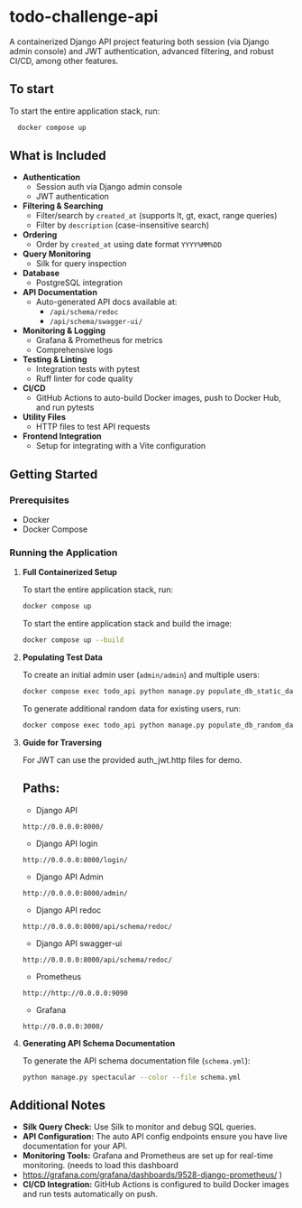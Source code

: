 # todo-challenge-api

A containerized Django API project featuring both session (via Django admin console) and JWT authentication, advanced filtering, and robust CI/CD, among other features.

## To start

To start the entire application stack, run:

   ```bash
     docker compose up
   ```


## What is Included

- **Authentication**
    - Session auth via Django admin console
    - JWT authentication
- **Filtering & Searching**
    - Filter/search by `created_at` (supports lt, gt, exact, range queries)
    - Filter by `description` (case-insensitive search)
- **Ordering**
    - Order by `created_at` using date format `YYYY%MM%DD`
- **Query Monitoring**
    - Silk for query inspection
- **Database**
    - PostgreSQL integration
- **API Documentation**
    - Auto-generated API docs available at:
        - `/api/schema/redoc`
        - `/api/schema/swagger-ui/`
- **Monitoring & Logging**
    - Grafana & Prometheus for metrics
    - Comprehensive logs
- **Testing & Linting**
    - Integration tests with pytest
    - Ruff linter for code quality
- **CI/CD**
    - GitHub Actions to auto-build Docker images, push to Docker Hub, and run pytests
- **Utility Files**
    - HTTP files to test API requests
- **Frontend Integration**
    - Setup for integrating with a Vite configuration

## Getting Started

### Prerequisites

- Docker
- Docker Compose

### Running the Application

1. **Full Containerized Setup**

   To start the entire application stack, run:

   ```bash
   docker compose up
   ```

   To start the entire application stack and build the image:

   ```bash
   docker compose up --build
   ```

2. **Populating Test Data**

   To create an initial admin user (`admin/admin`) and multiple users:

   ```bash
   docker compose exec todo_api python manage.py populate_db_static_data
   ```

   To generate additional random data for existing users, run:

   ```bash
   docker compose exec todo_api python manage.py populate_db_random_data
   ```

3. **Guide for Traversing**

   For JWT can use the provided auth_jwt.http files for demo.

   ## Paths:
   * Django API
   ```
   http://0.0.0.0:8000/
   ```
    * Django API login
   ```
   http://0.0.0.0:8000/login/
   ```
    * Django API Admin
   ```
   http://0.0.0.0:8000/admin/
   ```
    * Django API redoc
   ```
   http://0.0.0.0:8000/api/schema/redoc/
   ```
   * Django API swagger-ui
   ```
   http://0.0.0.0:8000/api/schema/redoc/
   ```
    * Prometheus
   ```
   http://http://0.0.0.0:9090
   ```
    * Grafana
   ```
   http://0.0.0.0:3000/
   ```

4. **Generating API Schema Documentation**

   To generate the API schema documentation file (`schema.yml`):

   ```bash
   python manage.py spectacular --color --file schema.yml
   ```

## Additional Notes

- **Silk Query Check:** Use Silk to monitor and debug SQL queries.
- **API Configuration:** The auto API config endpoints ensure you have live documentation for your API.
- **Monitoring Tools:** Grafana and Prometheus are set up for real-time monitoring. (needs to load this dashboard
- https://grafana.com/grafana/dashboards/9528-django-prometheus/ )
- **CI/CD Integration:** GitHub Actions is configured to build Docker images and run tests automatically on push.




